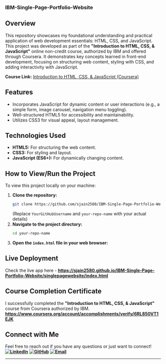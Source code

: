 ### IBM-Single-Page-Portfolio-Website
## Overview

This repository showcases my foundational understanding and practical application of web development essentials: HTML, CSS, and JavaScript. This project was developed as part of the **"Introduction to HTML, CSS, & JavaScript"** online non-credit course, authorized by IBM and offered through Coursera.
It demonstrates key concepts learned in front-end development, focusing on structuring web content, styling with CSS, and adding interactivity with JavaScript.

**Course Link:** [Introduction to HTML, CSS, & JavaScript (Coursera)](https://www.coursera.org/learn/introduction-html-css-javascript)

## Features
* Incorporates JavaScript for dynamic content or user interactions (e.g., a simple form, image carousel, navigation menu toggling).
* Well-structured HTML5 for accessibility and maintainability.
* Utilizes CSS3 for visual appeal, layout management.


## Technologies Used
* **HTML5:** For structuring the web content.
* **CSS3:** For styling and layout.
* **JavaScript (ES6+):** For dynamically changing content.

## How to View/Run the Project
To view this project locally on your machine:

1.  **Clone the repository:**
    ```bash
    git clone https://github.com/sjain2580/IBM-Single-Page-Portfolio-Website.git
    ```
    (Replace `YourGitHubUsername` and `your-repo-name` with your actual details)
2.  **Navigate to the project directory:**
    ```bash
    cd your-repo-name
    ```
3.  **Open the `index.html` file in your web browser:**

## Live Deployment
Check the live app here - **https://sjain2580.github.io/IBM-Single-Page-Portfolio-Website/singlepagewebsite/index.html**

## Course Completion Certificate
I successfully completed the **"Introduction to HTML, CSS, & JavaScript"** course from Coursera authorized by IBM.
**https://www.coursera.org/account/accomplishments/verify/6RL850VT1EJK**

## Connect with Me
Feel free to reach out if you have any questions or just want to connect!
**[![LinkedIn](https://img.shields.io/badge/-LinkedIn-0A66C2?style=flat-square&logo=linkedin&logoColor=white)](https://www.linkedin.com/in/sjain04/)**
**[![GitHub](https://img.shields.io/badge/-GitHub-181717?style=flat-square&logo=github&logoColor=white)](https://github.com/sjain2580)**
**[![Email](https://img.shields.io/badge/-Email-D14836?style=flat-square&logo=gmail&logoColor=white)](mailto:sjain040395@gmail.com)**

---
